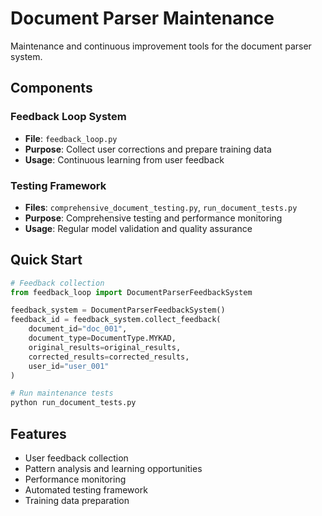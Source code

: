 # Document Parser Maintenance

Maintenance and continuous improvement tools for the document parser system.

## Components

### Feedback Loop System
- **File**: `feedback_loop.py`
- **Purpose**: Collect user corrections and prepare training data
- **Usage**: Continuous learning from user feedback

### Testing Framework
- **Files**: `comprehensive_document_testing.py`, `run_document_tests.py`
- **Purpose**: Comprehensive testing and performance monitoring
- **Usage**: Regular model validation and quality assurance

## Quick Start

```python
# Feedback collection
from feedback_loop import DocumentParserFeedbackSystem

feedback_system = DocumentParserFeedbackSystem()
feedback_id = feedback_system.collect_feedback(
    document_id="doc_001",
    document_type=DocumentType.MYKAD,
    original_results=original_results,
    corrected_results=corrected_results,
    user_id="user_001"
)
```

```bash
# Run maintenance tests
python run_document_tests.py
```

## Features

- User feedback collection
- Pattern analysis and learning opportunities
- Performance monitoring
- Automated testing framework
- Training data preparation